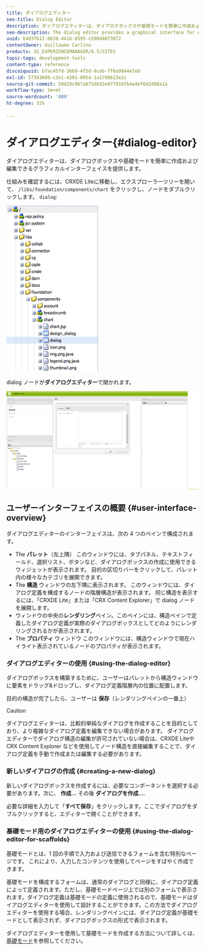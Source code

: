 ```yaml
---
title: ダイアログエディター
seo-title: Dialog Editor
description: ダイアログエディターは、ダイアログボックスや基礎モードを簡単に作成および編集できるグラフィカルインターフェイスを提供します。
seo-description: The dialog editor provides a graphical interface for easily creating and editing dialog boxes and scaffolds
uuid: 64d3fb12-8638-441b-8595-c590d48f3072
contentOwner: Guillaume Carlino
products: SG_EXPERIENCEMANAGER/6.5/SITES
topic-tags: development-tools
content-type: reference
discoiquuid: b7ac457d-3689-4f5d-9ceb-ff6a9944e7eb
exl-id: 57303608-c3e1-4201-8054-1a1798613e2c
source-git-commit: 50d29c967a675db92e077916fb4adef6d2d98a1a
workflow-type: tm+mt
source-wordcount: '489'
ht-degree: 32%

---
```


# ダイアログエディター{#dialog-editor}

ダイアログエディターは、ダイアログボックスや基礎モードを簡単に作成および編集できるグラフィカルインターフェイスを提供します。

仕組みを確認するには、CRXDE Liteに移動し、エクスプローラーツリーを開いて、 `/libs/foundation/components/chart` をクリックし、ノードをダブルクリックします。 `dialog`:

![chlimage_1-247](assets/chlimage_1-247.png)

dialog ノードが&#x200B;**ダイアログエディター**&#x200B;で開かれます。

![screen_shot_2012-02-01at25033pm](assets/screen_shot_2012-02-01at25033pm.png)

## ユーザーインターフェイスの概要 {#user-interface-overview}

ダイアログエディターのインターフェイスは、次の 4 つのペインで構成されます。

* The **パレット**（左上隅） このウィンドウには、タブパネル、テキストフィールド、選択リスト、ボタンなど、ダイアログボックスの作成に使用できるウィジェットが表示されます。 目的の区切りバーをクリックして、パレット内の様々なカテゴリを展開できます。
* The **構造** ウィンドウの左下隅に表示されます。 このウィンドウには、ダイアログ定義を構成するノードの階層構造が表示されます。 同じ構造を表示するには、「CRXDE Lite」または「CRX Content Explorer」で dialog ノードを展開します。
* ウィンドウの中央の&#x200B;**レンダリング**&#x200B;ペイン。このペインには、構造ペインで定義したダイアログ定義が実際のダイアログボックスとしてどのようにレンダリングされるかが表示されます。
* The **プロパティ** ウィンドウ このウィンドウには、構造ウィンドウで現在ハイライト表示されているノードのプロパティが表示されます。

### ダイアログエディターの使用 {#using-the-dialog-editor}

ダイアログボックスを構築するために、ユーザーはパレットから構造ウィンドウに要素をドラッグ&amp;ドロップし、ダイアログ定義階層内の位置に配置します。

目的の構造が完了したら、ユーザーは **保存**（レンダリングペインの一番上）

>[!CAUTION]
>
>ダイアログエディターは、比較的単純なダイアログを作成することを目的としており、より複雑なダイアログ定義を編集できない場合があります。 ダイアログエディターでダイアログ構造の編集が許可されていない場合は、CRXDE Liteや CRX Content Explorer などを使用してノード構造を直接編集することで、ダイアログ定義を手動で作成または編集する必要があります。

### 新しいダイアログの作成 {#creating-a-new-dialog}

新しいダイアログボックスを作成するには、必要なコンポーネントを選択する必要があります。次に、 **作成…** その後 **ダイアログを作成…**.

必要な詳細を入力して「**すべて保存**」をクリックします。ここでダイアログをダブルクリックすると、エディターで開くことができます。

### 基礎モード用のダイアログエディターの使用 {#using-the-dialog-editor-for-scaffolds}

基礎モードとは、1 回の手順で入力および送信できるフォームを含む特別なページです。 これにより、入力したコンテンツを使用してページをすばやく作成できます。

基礎モードを構成するフォームは、通常のダイアログと同様に、ダイアログ定義によって定義されます。ただし、基礎モードページ上では別のフォームで表示されます。ダイアログ定義は基礎モードの定義に使用されるので、基礎モードはダイアログエディターを使用して設計することができます。この方法でダイアログエディターを使用する場合、レンダリングペインには、ダイアログ定義が基礎モードとして表示されず、ダイアログボックスの形式で表示されます。

ダイアログエディターを使用して基礎モードを作成する方法について詳しくは、[基礎モード](/help/sites-authoring/scaffolding.md)を参照してください。
